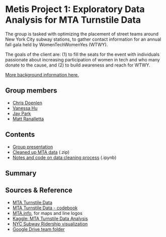 # Metis Project 1: Exploratory Data Analysis for MTA Turnstile Data

The group is tasked with optimizing the placement of street teams around New York City subway stations, to gather contact information for an annual fall gala held by WomenTechWomenYes (WTWY). 

The goals of the client are: (1) to fill the seats for the event with individuals passionate about increasing participation of women in tech and who many donate to the cause, and (2) to build awareness and reach for WTWY.

[More background information here.](https://github.com/mattranalletta/onl20_ds4/blob/master/curriculum/project-01/project-01-introduction/project_01.md)

## Group members
- [Chris Doenlen](https://github.com/scrapfishies)
- [Vanessa Hu](https://github.com/vanessa920)
- [Jay Park](https://github.com/jcpark376)
- [Matt Ranalletta](https://github.com/mattranalletta)

## Contents
- [Group presentation](https://docs.google.com/presentation/d/1Q_U4rYyoloahitBcZuARr487QZ6sxZb2L_yVPOt2Yb4/edit#slide=id.g99be238712_1_9)
- [Cleaned up MTA data](https://github.com/mattranalletta/ridge_project1_group4/blob/master/mta_clean.zip) (.zip)
- [Notes and code on data cleaning process](https://github.com/mattranalletta/ridge_project1_group4/blob/master/mta_data_cleaning.ipynb) (.ipynb)

## Summary



## Sources & Reference
- [MTA Turnstile Data](http://web.mta.info/developers/turnstile.html)
- [MTA Turnstile Data - codebook](http://web.mta.info/developers/resources/nyct/turnstile/ts_Field_Description.txt)
- [MTA.info](http://www.mta.info/nyct), for maps and line logos
- [Kaggle: MTA Turnstile Data Analysis](https://www.kaggle.com/nieyuqi/mta-turnstile-data-analysis)
- [NYC Subway Ridership visualization](https://www.subwayridership.nyc/)
- [Google Drive team folder](https://drive.google.com/drive/folders/1Yim20c7CxVj5_uzsiUyp9n4wStXJZ8AT)
